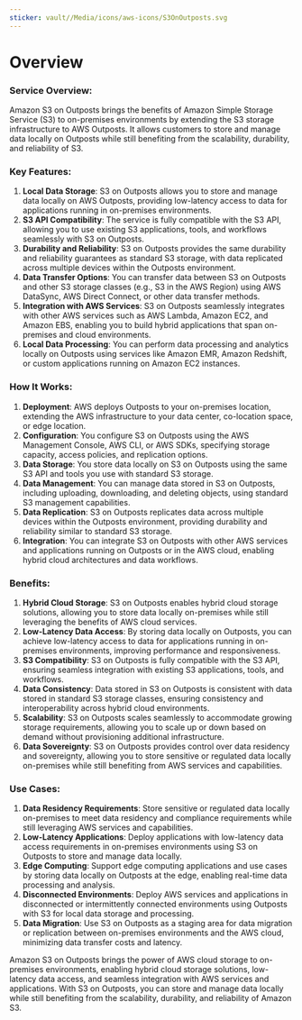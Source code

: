 ```yaml
---
sticker: vault//Media/icons/aws-icons/S3OnOutposts.svg
---
```

# Overview

### Service Overview:

Amazon S3 on Outposts brings the benefits of Amazon Simple Storage Service (S3) to on-premises environments by extending the S3 storage infrastructure to AWS Outposts. It allows customers to store and manage data locally on Outposts while still benefiting from the scalability, durability, and reliability of S3.

### Key Features:

1. **Local Data Storage**: S3 on Outposts allows you to store and manage data locally on AWS Outposts, providing low-latency access to data for applications running in on-premises environments.
2. **S3 API Compatibility**: The service is fully compatible with the S3 API, allowing you to use existing S3 applications, tools, and workflows seamlessly with S3 on Outposts.
3. **Durability and Reliability**: S3 on Outposts provides the same durability and reliability guarantees as standard S3 storage, with data replicated across multiple devices within the Outposts environment.
4. **Data Transfer Options**: You can transfer data between S3 on Outposts and other S3 storage classes (e.g., S3 in the AWS Region) using AWS DataSync, AWS Direct Connect, or other data transfer methods.
5. **Integration with AWS Services**: S3 on Outposts seamlessly integrates with other AWS services such as AWS Lambda, Amazon EC2, and Amazon EBS, enabling you to build hybrid applications that span on-premises and cloud environments.
6. **Local Data Processing**: You can perform data processing and analytics locally on Outposts using services like Amazon EMR, Amazon Redshift, or custom applications running on Amazon EC2 instances.

### How It Works:

1. **Deployment**: AWS deploys Outposts to your on-premises location, extending the AWS infrastructure to your data center, co-location space, or edge location.
2. **Configuration**: You configure S3 on Outposts using the AWS Management Console, AWS CLI, or AWS SDKs, specifying storage capacity, access policies, and replication options.
3. **Data Storage**: You store data locally on S3 on Outposts using the same S3 API and tools you use with standard S3 storage.
4. **Data Management**: You can manage data stored in S3 on Outposts, including uploading, downloading, and deleting objects, using standard S3 management capabilities.
5. **Data Replication**: S3 on Outposts replicates data across multiple devices within the Outposts environment, providing durability and reliability similar to standard S3 storage.
6. **Integration**: You can integrate S3 on Outposts with other AWS services and applications running on Outposts or in the AWS cloud, enabling hybrid cloud architectures and data workflows.

### Benefits:

1. **Hybrid Cloud Storage**: S3 on Outposts enables hybrid cloud storage solutions, allowing you to store data locally on-premises while still leveraging the benefits of AWS cloud services.
2. **Low-Latency Data Access**: By storing data locally on Outposts, you can achieve low-latency access to data for applications running in on-premises environments, improving performance and responsiveness.
3. **S3 Compatibility**: S3 on Outposts is fully compatible with the S3 API, ensuring seamless integration with existing S3 applications, tools, and workflows.
4. **Data Consistency**: Data stored in S3 on Outposts is consistent with data stored in standard S3 storage classes, ensuring consistency and interoperability across hybrid cloud environments.
5. **Scalability**: S3 on Outposts scales seamlessly to accommodate growing storage requirements, allowing you to scale up or down based on demand without provisioning additional infrastructure.
6. **Data Sovereignty**: S3 on Outposts provides control over data residency and sovereignty, allowing you to store sensitive or regulated data locally on-premises while still benefiting from AWS services and capabilities.

### Use Cases:

1. **Data Residency Requirements**: Store sensitive or regulated data locally on-premises to meet data residency and compliance requirements while still leveraging AWS services and capabilities.
2. **Low-Latency Applications**: Deploy applications with low-latency data access requirements in on-premises environments using S3 on Outposts to store and manage data locally.
3. **Edge Computing**: Support edge computing applications and use cases by storing data locally on Outposts at the edge, enabling real-time data processing and analysis.
4. **Disconnected Environments**: Deploy AWS services and applications in disconnected or intermittently connected environments using Outposts with S3 for local data storage and processing.
5. **Data Migration**: Use S3 on Outposts as a staging area for data migration or replication between on-premises environments and the AWS cloud, minimizing data transfer costs and latency.

Amazon S3 on Outposts brings the power of AWS cloud storage to on-premises environments, enabling hybrid cloud storage solutions, low-latency data access, and seamless integration with AWS services and applications. With S3 on Outposts, you can store and manage data locally while still benefiting from the scalability, durability, and reliability of Amazon S3.